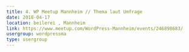 ```yaml
---
title: 4. WP Meetup Mannheim // Thema laut Umfrage
date: 2018-04-17
location: beilerei , Mannheim
link: https://www.meetup.com/WordPress-Mannheim/events/246898683/
usergroup: wordpressma
type: usergroup
---
```

